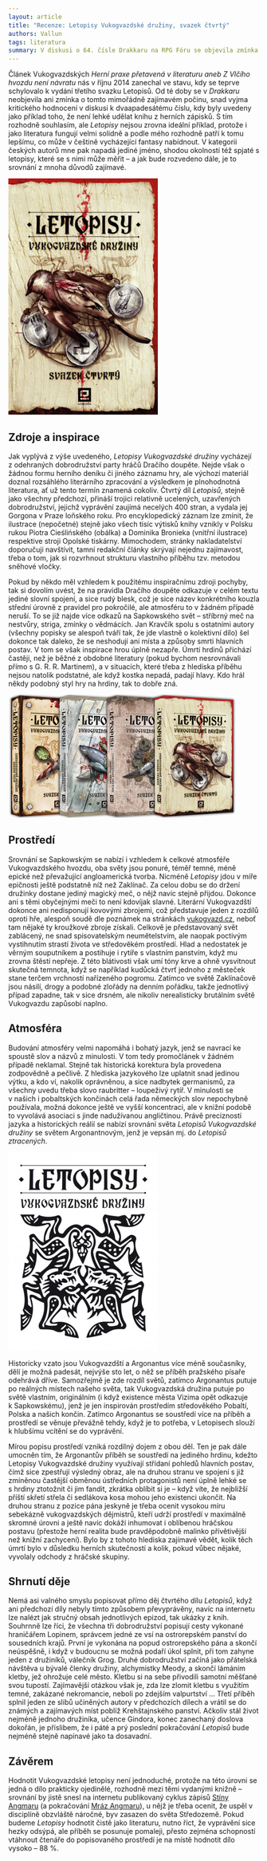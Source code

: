 ```yaml
---
layout: article
title: "Recenze: Letopisy Vukogvazdské družiny, svazek čtvrtý"
authors: Vallun
tags: literatura
summary: V diskusi o 64. čísle Drakkaru na RPG Fóru se objevila zmínka o chybějící recenzi ke čtvrtému svazku Letopisů Vukogvazdské družiny. Přestože se jednalo o zmínku celkově velmi kritickou a ne zcela konstruktivní, tak myšlenka napsat něco málo o Letopisech mne zaujala, neboť jsem si tři předchozí svazky užil. Začít však s recenzí čtvrtého dílu, aniž by byly zrecenzovány díly předchozí, by bylo poněkud zvláštní. Nicméně v tomto ohledu lze navázat na článek ze 46. čísla sepsaný přímo Vukogvazdskými.
---
```


Článek Vukogvazdských _Herní praxe přetavená v literaturu aneb Z Vlčího hvozdu není návratu_ nás v říjnu 2014 zanechal ve stavu, kdy se teprve schylovalo k vydání třetího svazku Letopisů. Od té doby se v _Drakkaru_ neobjevila ani zmínka o tomto mimořádně zajímavém počinu, snad vyjma kritického hodnocení v diskusi k dvaapadesátému číslu, kdy byly uvedeny jako příklad toho, že není lehké udělat knihu z herních zápisků. S tím rozhodně souhlasím, ale _Letopisy_ nejsou zrovna ideální příklad, protože i jako literatura fungují velmi solidně a podle mého rozhodně patří k tomu lepšímu, co může v češtině vycházející fantasy nabídnout. V kategorii českých autorů mne pak napadá jediné jméno, shodou okolností též spjaté s letopisy, které se s nimi může měřit – a jak bude rozvedeno dále, je to srovnání z mnoha důvodů zajímavé.

![](vukogvazd-letopisy4-opt.jpg)

## Zdroje a inspirace

Jak vyplývá z výše uvedeného, _Letopisy Vukogvazdské družiny_ vycházejí z odehraných dobrodružství party hráčů Dračího doupěte. Nejde však o žádnou formu herního deníku či jiného záznamu hry, ale výchozí materiál doznal rozsáhlého literárního zpracování a výsledkem je plnohodnotná literatura, ať už tento termín znamená cokoliv. Čtvrtý díl _Letopisů_, stejně jako všechny předchozí, přináší trojici relativně ucelených, uzavřených dobrodružství, jejichž vyprávění zaujímá necelých 400 stran, a vydala jej Gorgona v Praze loňského roku. Pro encyklopedický záznam lze zmínit, že ilustrace (nepočetné) stejně jako všech tisíc výtisků knihy vznikly v Polsku rukou Piotra Cieślińského (obálka) a Dominika Bronieka (vnitřní ilustrace) respektive stroji Opolské tiskárny. Mimochodem, stránky nakladatelství doporučuji navštívit, tamní redakční články skrývají nejednu zajímavost, třeba o tom, jak si rozvrhnout strukturu vlastního příběhu tzv. metodou sněhové vločky.

Pokud by někdo měl vzhledem k použitému inspiračnímu zdroji pochyby, tak si dovolím uvést, že na pravidla Dračího doupěte odkazuje v celém textu jediné slovní spojení, a sice rudý blesk, což je sice název konkrétního kouzla střední úrovně z pravidel pro pokročilé, ale atmosféru to v žádném případě neruší. To se již najde více odkazů na Sapkowského svět – stříbrný meč na nestvůry, striga, zmínky o vědmácích. Jan Kravčík spolu s ostatními autory (všechny popisky se alespoň tváří tak, že jde vlastně o kolektivní dílo) šel dokonce tak daleko, že se neshodují ani místa a způsoby smrti hlavních postav. V tom se však inspirace hrou úplně nezapře. Úmrtí hrdinů přichází častěji, než je běžné z obdobné literatury (pokud bychom nesrovnávali přímo s G. R. R. Martinem), a v situacích, které třeba z hlediska příběhu nejsou natolik podstatné, ale když kostka nepadá, padají hlavy. Kdo hrál někdy podobný styl hry na hrdiny, tak to dobře zná.

![](obalky-lvd-3d-ctyri-opt.jpg)

## Prostředí

Srovnání se Sapkowským se nabízí i vzhledem k celkové atmosféře Vukogvazdského hvozdu, oba světy jsou ponuré, téměř temné, méně epické než převažující angloamerická tvorba. Nicméně _Letopisy_ jdou v míře epičnosti ještě podstatně níž než Zaklínač. Za celou dobu se do držení družinky dostane jediný magický meč, o nějž navíc stejně přijdou. Dokonce ani s těmi obyčejnými meči to není kdovíjak slavné. Literární Vukogvazdští dokonce ani nedisponují kovovými zbrojemi, což představuje jeden z rozdílů oproti hře, alespoň soudě dle poznámek na stránkách [vukogvazd.cz](http://vukogvazd.cz), neboť tam nějaké ty kroužkové zbroje získali. Celkově je představovaný svět zablácený, ne snad spisovatelským neumětelstvím, ale naopak poctivým vystihnutím strastí života ve středověkém prostředí. Hlad a nedostatek je věrným souputníkem a postihuje i rytíře s vlastním panstvím, když mu zrovna štěstí nepřeje. Z této blátivosti však umí tóny krve a ohně vysvitnout skutečná temnota, když se například kudůcká čtvrť jednoho z městeček stane terčem vrchností nařízeného pogromu. Zatímco ve světě Zaklínačově jsou násilí, drogy a podobné zlořády na denním pořádku, takže jednotlivý případ zapadne, tak v sice drsném, ale nikoliv nerealisticky brutálním světě Vukogvazdu zapůsobí naplno.

## Atmosféra

Budování atmosféry velmi napomáhá i bohatý jazyk, jenž se navrací ke spoustě slov a názvů z minulosti. V tom tedy promočlánek v žádném případě neklamal. Stejně tak historická korektura byla provedena zodpovědně a pečlivě. Z hlediska jazykového lze uplatnit snad jedinou výtku, a kdo ví, nakolik oprávněnou, a sice nadbytek germanismů, za všechny uvedu třeba slovo raubritter – loupeživý rytíř. V minulosti se v našich i pobaltských končinách celá řada německých slov nepochybně používala, možná dokonce ještě ve vyšší koncentraci, ale v knižní podobě to vyvolává asociaci s jinde nadužívanou angličtinou. Právě precizností jazyka a historických reálií se nabízí srovnání světa _Letopisů Vukogvazdské družiny_ se světem Argonantnovým, jenž je vepsán mj. do _Letopisů ztracených_.

![](logo-letopisu-vukogvazd-opt.jpg)

Historicky vzato jsou Vukogvazdští a Argonantus více méně současníky, dělí je možná padesát, nejvýše sto let, o něž se příběh pražského písaře odehrává dříve. Samozřejmě je zde rozdíl světů, zatímco Argonantus putuje po reálných místech našeho světa, tak Vukogvazdská družina putuje po světě vlastním, originálním (i když existence města Vizima opět odkazuje k Sapkowskému), jenž je jen inspirován prostředím středověkého Pobaltí, Polska a našich končin. Zatímco Argonantus se soustředí více na příběh a prostředí se věnuje převážně tehdy, když je to potřeba, v Letopisech slouží k hlubšímu vcítění se do vyprávění.

Mírou popisu prostředí vzniká rozdílný dojem z obou děl. Ten je pak dále umocněn tím, že Argonantův příběh se soustředí na jediného hrdinu, kdežto Letopisy Vukogvazdské družiny využívají střídaní pohledů hlavních postav, čímž sice zpestřují výsledný obraz, ale na druhou stranu ve spojení s již zmíněnou častější obměnou ústředních protagonistů není úplně lehké se s hrdiny ztotožnit či jim fandit, zkrátka oblíbit si je – když víte, že nejbližší příští skřetí střela či sedlákova kosa mohou jeho existenci ukončit. Na druhou stranu z pozice pána jeskyně je třeba ocenit vysokou míru sebekázně vukogvazdských dějmistrů, kteří udrží prostředí v maximálně skromné úrovni a ještě navíc dokáží inhumovat i oblíbenou hráčskou postavu (přestože herní realita bude pravděpodobně malinko přívětivější než knižní zachycení). Bylo by z tohoto hlediska zajímavé vědět, kolik těch úmrtí bylo v důsledku herních skutečností a kolik, pokud vůbec nějaké, vyvolaly odchody z hráčské skupiny.

## Shrnutí děje

Nemá asi valného smyslu popisovat přímo děj čtvrtého dílu _Letopisů_, když ani předchozí díly nebyly tímto způsobem převyprávěny, navíc na internetu lze nalézt jak stručný obsah jednotlivých epizod, tak ukázky z knih. Souhrnně lze říci, že všechna tři dobrodružství popisují cesty vykonané hraničářem Lopinem, správcem jedné ze vsí na ostrorepském panství do sousedních krajů. První je vykonána na popud ostrorepského pána a skončí neúspěšně, i když v budoucnu se možná podaří úkol splnit, při tom zahyne jeden z družiníků, válečník Grog. Druhé dobrodružství začíná jako přátelská návštěva u bývalé členky družiny, alchymistky Meody, a skončí lámáním kletby, jež ohrožuje celé město. Kletbu si na sebe přivodili samotní měšťané svou tupostí. Zajímavější otázkou však je, zda lze zlomit kletbu s využitím temné, zakázané nekromancie, neboli po zdejším valpurtství … Třetí příběh splnil jeden ze slibů učiněných autory v předchozích dílech a vrátil se do známých a zajímavých míst poblíž Krehštajnského panství. Ačkoliv stál život nejméně jednoho družiníka, učence Gindora, konec zanechaný doslova dokořán, je příslibem, že i páté a prý poslední pokračování _Letopisů_ bude nejméně stejně napínavé jako ta dosavadní.

## Závěrem

Hodnotit Vukogvazdské letopisy není jednoduché, protože na této úrovni se jedná o dílo prakticky ojedinělé, rozhodně mezi těmi vydanými knižně – srovnání by jistě snesl na internetu publikovaný cyklus zápisů [Stíny Angmaru](https://rpgforum.cz/forum/viewtopic.php?f=115&t=12560) (a pokračování [Mráz Angmaru](https://rpgforum.cz/forum/viewtopic.php?f=115&t=13112)), u nějž je třeba ocenit, že uspěl v disciplíně obzvláště náročné, byv zasazen do světa Středozemě. Pokud budeme _Letopisy_ hodnotit čistě jako literaturu, nutno říct, že vyprávění sice hezky odsýpá, ale příběh se posunuje pomaleji, přesto zejména schopností vtáhnout čtenáře do popisovaného prostředí je na místě hodnotit dílo vysoko – 88 %.
